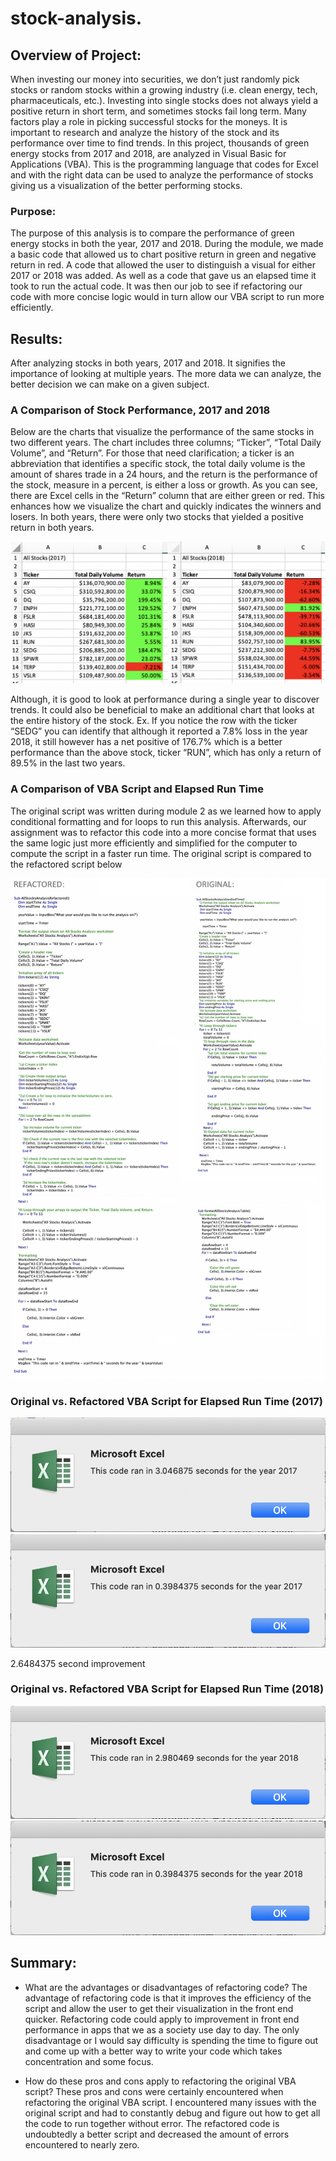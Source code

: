 # stock-analysis.
## Overview of Project: 
When investing our money into securities, we don’t just randomly pick stocks or random stocks within a growing industry (i.e. clean energy, tech, pharmaceuticals, etc.). Investing into single stocks does not always yield a positive return in short term, and sometimes stocks fail long term. Many factors play a role in picking successful stocks for the moneys. It is important to research and analyze the history of the stock and its performance over time to find trends. In this project, thousands of green energy stocks from 2017 and 2018, are analyzed in Visual Basic for Applications (VBA). This is the programming language that codes for Excel and with the right data can be used to analyze the performance of stocks giving us a visualization of the better performing stocks.

### Purpose:
The purpose of this analysis is to compare the performance of green energy stocks in both the year, 2017 and 2018. During the module, we made a basic code that allowed us to chart positive return in green and negative return in red. A code that allowed the user to distinguish a visual for either 2017 or 2018 was added. As well as a code that gave us an elapsed time it took to run the actual code. It was then our job to see if refactoring our code with more concise logic would in turn allow our VBA script to run more efficiently.


## Results: 
After analyzing stocks in both years, 2017 and 2018. It signifies the importance of looking at multiple years. The more data we can analyze, the better decision we can make on a given subject.

### A Comparison of Stock Performance, 2017 and 2018
Below are the charts that visualize the performance of the same stocks in two different years. The chart includes three columns; “Ticker”, “Total Daily Volume”, and “Return”. For those that need clarification; a ticker is an abbreviation that identifies a specific stock, the total daily volume is the amount of shares trade in a 24 hours, and the return is the performance of the stock, measure in a percent, is either a loss or growth. As you can see, there are Excel cells in the “Return” column that are either green or red. This enhances how we visualize the chart and quickly indicates the winners and losers. In both years, there were only two stocks that yielded a positive return in both years.

![Resources/All_Stocks_2017_And_2018_Charts](/Resources/All_Stocks_2017_And_2018_Charts.png)

Although, it is good to look at performance during a single year to discover trends. It could also be beneficial to make an additional chart that looks at the entire history of the stock. Ex. If you notice the row with the ticker “SEDG” you can identify that although it reported a 7.8% loss in the year 2018, it still however has a net positive of 176.7% which is a better performance than the above stock, ticker “RUN”, which has only a return of 89.5% in the last two years.

### A Comparison of VBA Script and Elapsed Run Time 
The original script was written during module 2 as we learned how to apply conditional formatting and for loops to run this analysis. Afterwards, our assignment was to refactor this code into a more concise format that uses the same logic just more efficiently and simplified for the computer to compute the script in a faster run time. The original script is compared to the refactored script below 

![Resources/VBA_Challenge_Refactored_vs_Orginal](/Resources/VBA_Challenge_Refactored_vs_Orginal.png)

### Original vs. Refactored VBA Script for Elapsed Run Time (2017)

![Resources/All_Stocks_2017_Original_Run_Time](/Resources/All_Stocks_2017_Original_Run_Time.png)
![Resources/All_Stocks_2017_Refactored_Run_Time](/Resources/All_Stocks_2017_Refactored_Run_Time.png)

2.6484375 second improvement

### Original vs. Refactored VBA Script for Elapsed Run Time (2018)

![Resources/All_Stocks_2018_Original_Run_Time](/Resources/All_Stocks_2018_Original_Run_Time.png)
![Resources/All_Stocks_2018_Refactored_Run_Time](/Resources/All_Stocks_2018_Refactored_Run_Time.png)

## Summary: 
- What are the advantages or disadvantages of refactoring code?
The advantage of refactoring code is that it improves the efficiency of the script and allow the user to get their visualization in the front end quicker. Refactoring code could apply to improvement in front end performance in apps that we as a society use day to day. The only disadvantage or I would say difficulty is spending the time to figure out and come up with a better way to write your code which takes concentration and some focus.

- How do these pros and cons apply to refactoring the original VBA script?
These pros and cons were certainly encountered when refactoring the original VBA script. I encountered many issues with the original script and had to constantly debug and figure out how to get all the code to run together without error. The refactored code is undoubtedly a better script and decreased the amount of errors encountered to nearly zero.

